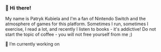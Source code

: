 ### 👋 Hi there!

My name is Patryk Kubiela and I'm a fan of Nintendo Switch and the atmosphere of games for this platform. Sometimes I run, sometimes I exercise, I read a lot, and recently I listen to books - it's addictive! Do not start the topic of coffee - you will not free yourself from me ;) 

🔭 I’m currently working on 

<!--
**patrykkubiela/patrykkubiela** is a ✨ _special_ ✨ repository because its `README.md` (this file) appears on your GitHub profile.

Here are some ideas to get you started:

- 🔭 I’m currently working on ...
- 🌱 I’m currently learning ...
- 👯 I’m looking to collaborate on ...
- 🤔 I’m looking for help with ...
- 💬 Ask me about ...
- 📫 How to reach me: ...
- 😄 Pronouns: ...
- ⚡ Fun fact: ...
-->
